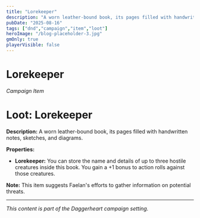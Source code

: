 ```yaml
---
title: "Lorekeeper"
description: "A worn leather-bound book, its pages filled with handwritten notes, sketches, and diagrams."
pubDate: "2025-08-16"
tags: ["dnd","campaign","item","loot"]
heroImage: "/blog-placeholder-3.jpg"
gmOnly: true
playerVisible: false
---
```



# Lorekeeper
*Campaign Item*

# Loot: Lorekeeper

**Description:** A worn leather-bound book, its pages filled with handwritten notes, sketches, and diagrams.

**Properties:**

*   **Lorekeeper:** You can store the name and details of up to three hostile creatures inside this book. You gain a +1 bonus to action rolls against those creatures.

**Note:** This item suggests Faelan's efforts to gather information on potential threats.

---

*This content is part of the Daggerheart campaign setting.*